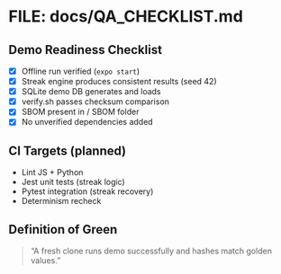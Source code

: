 # FILE: docs/QA_CHECKLIST.md
## Demo Readiness Checklist
- [x] Offline run verified (`expo start`)  
- [x] Streak engine produces consistent results (seed 42)  
- [x] SQLite demo DB generates and loads  
- [x] verify.sh passes checksum comparison  
- [x] SBOM present in / SBOM folder  
- [x] No unverified dependencies added  

## CI Targets (planned)
- Lint JS + Python  
- Jest unit tests (streak logic)  
- Pytest integration (streak recovery)  
- Determinism recheck  

## Definition of Green
> “A fresh clone runs demo successfully and hashes match golden values.”

